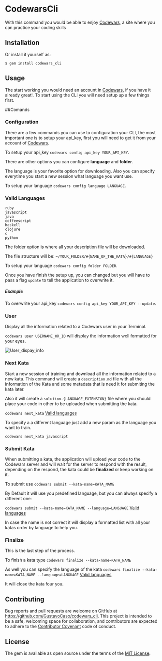 # CodewarsCli

With this command you would be able to enjoy [Codewars](http://www.codewars.com/), a site where you can practice your coding skills

## Installation

Or install it yourself as:

    $ gem install codewars_cli

## Usage

The start working you would need an account in [Codewars](http://www.codewars.com/join), if you have it already great!.
To start using the CLI you will need setup up a few things first.

##Comands

### Configuration
There are a few commands you can use to configuration your CLI, the most important one is to setup your api_key, first you will need to get it from your account of [Codewars](https://www.codewars.com/users/edit).

To setup your api_key `codewars config api_key YOUR_API_KEY`.

There are other options you can configure **language** and **folder**.

The language is your favorite option for downloading. Also you can specify everytime you start a new session what language you want use.

To setup your language `codewars config language LANGUAGE`.

### Valid Languages

```
ruby
javascript
java
coffeescript
haskell
clojure
c
python
```


The folder option is where all your description file will be downloaded.

The file structure will be: `~/YOUR_FOLDER/#{NAME_OF_THE_KATA}/#{LANGUAGE}`

To setup your language `codewars config folder FOLDER`.

Once you have finish the setup up,  you can changed but you will have to pass a flag `update` to tell the application to overwrite it.

##### Example

To overwrite your api_key `codewars config api_key YOUR_API_KEY --update`.

### User
Display all the information related to a Codewars user in your Terminal.

`codewars user USERNAME_OR_ID` will display the information well formatted for your eyes.

![User_dispay_info](https://cloud.githubusercontent.com/assets/4672858/12372466/8bb2e012-bc58-11e5-8fac-325108ebfdf6.png)

### Next Kata
Start a new session of training and download all the information related to a new kata.
This command will create a `description.md` file with all the information of the Kata and some metadata that is need it for submiting the kata later.

Also it will create a `solution.{LANGUAGE_EXTENSION}` file where you should place your code in other to be uploaded when submitting the kata.

`codewars next_kata` [Valid languages](#valid-languages)

To specify a a different language just add a new param as the language you want to train.

`codewars next_kata javascript`

### Submit Kata
When submitting a kata, the application will upload your code to the Codewars server and will wait for the server to respond with the result, depending on the respond, the kata could be **finalized** or keep working on it.

To submit use `codewars submit --kata-name=KATA_NAME`

By Default it will use you predefined language, but you can always specify a different one:

`codewars submit --kata-name=KATA_NAME --language=LANGUAGE` [Valid languages](#valid-languages)


In case the name is not correct it will display a formatted list with all your katas order by language to help you.

### Finalize
This is the last step of the process.

To finish a kata type `codewars finalize --kata-name=KATA_NAME`

As well you can specify the language of the kata `codewars finalize --kata-name=KATA_NAME --language=LANGUAGE` [Valid languages](#valid-languages)

It will close the kata four you.




## Contributing

Bug reports and pull requests are welcome on GitHub at https://github.com/GustavoCaso/codewars_cli. This project is intended to be a safe, welcoming space for collaboration, and contributors are expected to adhere to the [Contributor Covenant](contributor-covenant.org) code of conduct.


## License

The gem is available as open source under the terms of the [MIT License](http://opensource.org/licenses/MIT).

